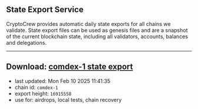 ## State Export Service
CryptoCrew provides automatic daily state exports for all chains we validate. State export files can be used as genesis files and are a snapshot of the current blockchain state, including all validators, accounts, balances and delegations.

---
**Download: [comdex-1 state export](https://dl-eu2.ccvalidators.com/SERVICE/comdex/comdex-1_export_16915558.json)**
---

- last updated: Mon Feb 10 2025 11:41:35
- chain id: `comdex-1`
- export height: `16915558`
- use for: airdrops, local tests, chain recovery

